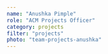 ```yaml
---
name: "Anushka Pimple"
role: "ACM Projects Officer"
category: projects
filter: "projects"
photo: "team-projects-anushka"
---
```

